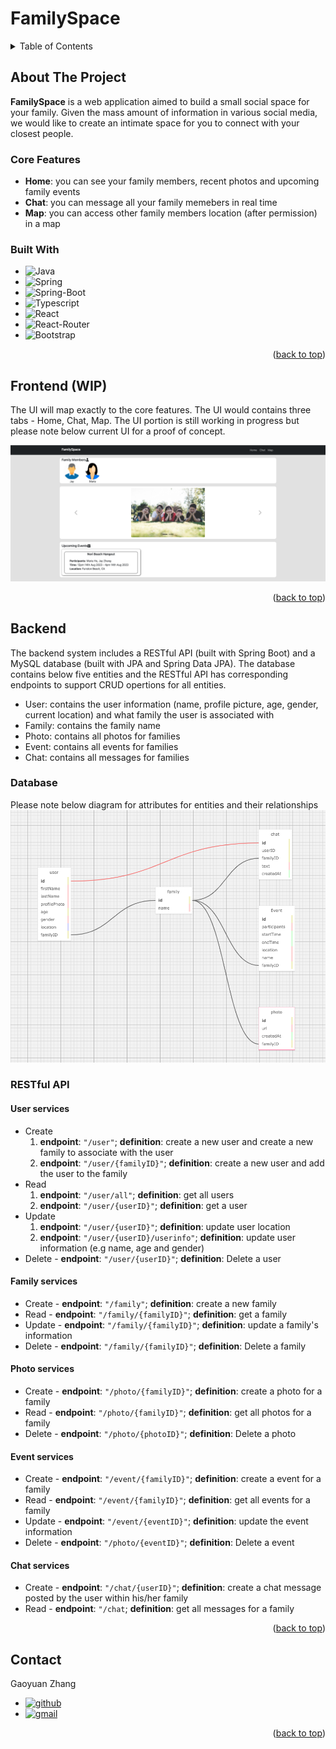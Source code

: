
# FamilySpace

<!-- TABLE OF CONTENTS -->
<details>
  <summary>Table of Contents</summary>
  <ol>
    <li>
      <a href="#about-the-project">About The Project</a>
      <ul>
        <li><a href="#core-features">Core Features</a></li>
        <li><a href="#built-with">Built With</a></li>
      </ul>
    </li>
    <li><a href="#frontend-wip">Frontend (work in progress)</a></li>
    <li><a href="#backend">Backend</a></li>
    <li><a href="#contact">Contact</a></li>
  </ol>
</details>



<!-- ABOUT THE PROJECT -->
## About The Project

**FamilySpace** is a web application aimed to build a small social space for your family. Given the mass amount of information in various social media, we would like to create an intimate space for you to connect with your closest people.

### Core Features

* **Home**: you can see your family members, recent photos and upcoming family events
* **Chat**: you can message all your family memebers in real time
* **Map**: you can access other family members location (after permission) in a map



### Built With

* ![Java]
* ![Spring]
* ![Spring-Boot]
* ![Typescript]
* ![React]
* ![React-Router]
* ![Bootstrap]

<p align="right">(<a href="#readme-top">back to top</a>)</p>



## Frontend (WIP)

The UI will map exactly to the core features. The UI would contains three tabs - Home, Chat, Map. The UI portion is still working in progress but please note below current UI for a proof of concept.

<img src="Asset/FamilSpace POC.png">


<p align="right">(<a href="#readme-top">back to top</a>)</p>



## Backend

The backend system includes a RESTful API (built with Spring Boot) and a MySQL database (built with JPA and Spring Data JPA). The database contains below five entities and the RESTful API has corresponding endpoints to support CRUD opertions for all entities.
* User: contains the user information (name, profile picture, age, gender, current location) and what family the user is associated with
* Family: contains the family name
* Photo: contains all photos for families
* Event: contains all events for families
* Chat: contains all messages for families

### Database
Please note below diagram for attributes for entities and their relationships
<img src="Asset/Database.png">

### RESTful API

#### User services
* Create
  1. **endpoint**: `"/user"`; **definition**: create a new user and create a new family to associate with the user
  1. **endpoint**: `"/user/{familyID}"`; **definition**: create a new user and add the user to the family
* Read
  1. **endpoint**: `"/user/all"`; **definition**: get all users
  2. **endpoint**: `"/user/{userID}"`; **definition**: get a user
* Update
  1. **endpoint**: `"/user/{userID}"`; **definition**: update user location
  1. **endpoint**: `"/user/{userID}/userinfo"`; **definition**: update user information (e.g name, age and gender)
* Delete - **endpoint**: `"/user/{userID}"`; **definition**: Delete a user

#### Family services
* Create - **endpoint**: `"/family"`; **definition**: create a new family
* Read - **endpoint**: `"/family/{familyID}"`; **definition**: get a family
* Update - **endpoint**: `"/family/{familyID}"`; **definition**: update a family's information
* Delete - **endpoint**: `"/family/{familyID}"`; **definition**: Delete a family

#### Photo services
* Create - **endpoint**: `"/photo/{familyID}"`; **definition**: create a photo for a family
* Read - **endpoint**: `"/photo/{familyID}"`; **definition**: get all photos for a family
* Delete - **endpoint**: `"/photo/{photoID}"`; **definition**: Delete a photo

#### Event services
* Create - **endpoint**: `"/event/{familyID}"`; **definition**: create a event for a family
* Read - **endpoint**: `"/event/{familyID}"`; **definition**: get all events for a family
* Update - **endpoint**: `"/event/{eventID}"`; **definition**: update the event information
* Delete - **endpoint**: `"/photo/{eventID}"`; **definition**: Delete a event

#### Chat services
* Create - **endpoint**: `"/chat/{userID}"`; **definition**: create a chat message posted by the user within his/her family
* Read - **endpoint**: `"/chat`; **definition**: get all messages for a family

<p align="right">(<a href="#readme-top">back to top</a>)</p>


<!-- CONTACT -->
## Contact

Gaoyuan Zhang
* [![github]](https://github.com/gocodezhang)
* [![gmail]](mailto:zgy25483387@gmail.com)


<p align="right">(<a href="#readme-top">back to top</a>)</p>





<!-- MARKDOWN LINKS & IMAGES -->
<!-- https://www.markdownguide.org/basic-syntax/#reference-style-links -->
[Java]: https://img.shields.io/badge/java-%23ED8B00.svg?style=for-the-badge&logo=openjdk&logoColor=white
[Spring]: https://img.shields.io/badge/Spring-6DB33F.svg?style=for-the-badge&logo=Spring&logoColor=white
[Spring-Boot]:https://img.shields.io/badge/Spring%20Boot-6DB33F.svg?style=for-the-badge&logo=Spring-Boot&logoColor=white
[Typescript]: https://img.shields.io/badge/TypeScript-3178C6.svg?style=for-the-badge&logo=TypeScript&logoColor=white
[React]: https://img.shields.io/badge/React-61DAFB.svg?style=for-the-badge&logo=React&logoColor=black
[React-Router]: https://img.shields.io/badge/React%20Router-CA4245.svg?style=for-the-badge&logo=React-Router&logoColor=white
[Bootstrap]: https://img.shields.io/badge/Bootstrap-563D7C?style=for-the-badge&logo=bootstrap&logoColor=white
[github]: https://img.shields.io/badge/GitHub-181717.svg?style=for-the-badge&logo=GitHub&logoColor=white
[gmail]: https://img.shields.io/badge/Gmail-D14836?style=for-the-badge&logo=gmail&logoColor=white